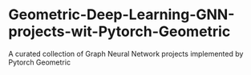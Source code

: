 # Geometric-Deep-Learning-GNN-projects-wit-Pytorch-Geometric
A curated collection of Graph Neural Network projects implemented by Pytorch Geometric
